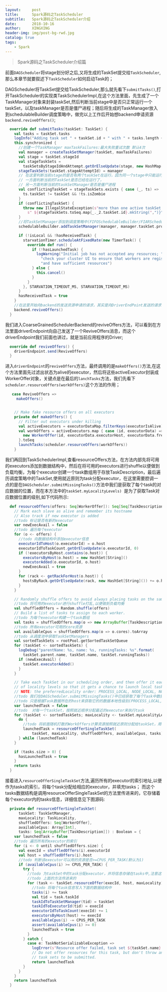 ```yaml
---
layout:     post
title:      Spark源码之TaskScheduler
subtitle:   Spark源码之TaskScheduler介绍
date:       2018-10-16
author:     XINGXING
header-img: img/post-bg-rwd.jpg
catalog: true
tags:
    - Spark
---
```


>
>Spark源码之TaskScheduler介绍篇
> 


前面`DAGScheduler`将stage划分好之后,又将生成的TaskSet提交给`TaskScheduler`,那么本章节就要叙述下`TaskScheduler`如何启动Task的；



DAGScheduler将TaskSet提交给TaskScheduler,那么就先看下`submitTasks()`,打开TaskScheduler的实现类TaskSchedulerImpl,在这个方法里面，先生成了一个TaskManager对象来封装taskSet,然后判断当前stage中是否只正常运行一个taskSet，以及taskManager是否是僵尸进程；随后将生成的TaskManager放入到schedulableBuilder调度策略中，做完以上工作后开始想backend申请资源`backend.reviveOffers()`;

```scala
  override def submitTasks(taskSet: TaskSet) {
    val tasks = taskSet.tasks
    logInfo("Adding task set " + taskSet.id + " with " + tasks.length + " tasks")
    this.synchronized {
      //创建一个TaskManager maxTaskFailures:最大失败重试次数 默认4次
      val manager = createTaskSetManager(taskSet, maxTaskFailures)
      val stage = taskSet.stageId
      val stageTaskSets =
        taskSetsByStageIdAndAttempt.getOrElseUpdate(stage, new HashMap[Int, TaskSetManager])
      stageTaskSets(taskSet.stageAttemptId) = manager
      // 在这里判断当前stage的是否有两个taskSet在运行，因为同一个stage中只能运行一个taskSet
      // 一方面判断当前的TaskSet是否已经在运行了，
      // 另一方面判断当前的taskSetManager是否是僵尸进程
      val conflictingTaskSet = stageTaskSets.exists { case (_, ts) =>
        ts.taskSet != taskSet && !ts.isZombie
      }
      if (conflictingTaskSet) {
        throw new IllegalStateException(s"more than one active taskSet for stage $stage:" +
          s" ${stageTaskSets.toSeq.map{_._2.taskSet.id}.mkString(",")}")
      }
      //将TaskSetManager添加到调度策略中(FIFOSchedulableBuilder/FIARSchedulableBuilder)
      schedulableBuilder.addTaskSetManager(manager, manager.taskSet.properties)

      if (!isLocal && !hasReceivedTask) {
        starvationTimer.scheduleAtFixedRate(new TimerTask() {
          override def run() {
            if (!hasLaunchedTask) {
              logWarning("Initial job has not accepted any resources; " +
                "check your cluster UI to ensure that workers are registered " +
                "and have sufficient resources")
            } else {
              this.cancel()
            }
          }
        }, STARVATION_TIMEOUT_MS, STARVATION_TIMEOUT_MS)
      }
      hasReceivedTask = true
    }
    //在这里开始向backend的发送资源申请的请求，其实是向DriverEndPoint发送的请求
    backend.reviveOffers()
  }
```

我们进入CoarseGrainedSchedulerBackend的reviveOffers方法，可以看到在方法里面driverEndpoint向自己发送了一个ReviveOffers消息，而这个driverEndpoint我们前面也讲过，就是当前应用程序的Driver;

```scala
  override def reviveOffers() {
    driverEndpoint.send(ReviveOffers)
  }
```

进入`driverEndpoint`的`reviveOffers`方法，最终调用的是`makeOffers()`方法,在这个方法里面先过滤出状态为alive的executor，然后将这些activeExecutor封装成WorkerOffer对象，关键点是在最后的`lanchTasks`方法，我们先看下`scheduler.resourceOffers(workOffers)`这个方法的作用；

```scala
   case ReviveOffers =>
     makeOffers()


    // Make fake resource offers on all executors
    private def makeOffers() {
      // Filter out executors under killing
      val activeExecutors = executorDataMap.filterKeys(executorIsAlive)
      val workOffers = activeExecutors.map { case (id, executorData) =>
        new WorkerOffer(id, executorData.executorHost, executorData.freeCores)
      }.toSeq
      launchTasks(scheduler.resourceOffers(workOffers))
    }
```

我们再回到TaskSchedulerImpl,查看resourceOffers方法，在方法内部先将可用的executors添加到数据结构中，然后在将可用的executors进行shuffle以便做到负载均衡，为每个executor创建一个task数组用于存放TaskDescription，最后遍历调度策略中的TaskSet,使用就近原则为task分配executor，在这里需要腔调一点的是在`DAGScheduler.submitMissingTasks()`方法中我们是获取了每个task的对应数据的位置，而在本方法中的`taskSet.myLocalityLevels) `是为了获取Task对应数据位置的级别,如下代码所示:

```scala
  def resourceOffers(offers: Seq[WorkerOffer]): Seq[Seq[TaskDescription]] = synchronized {
    // Mark each slave as alive and remember its hostname
    // Also track if new executor is added
    //todo 标记是否有新的executor
    var newExecAvail = false
    //todo 遍历每个executor
    for (o <- offers) {
      //todo 向数据结构中添加executor信息
      executorIdToHost(o.executorId) = o.host
      executorIdToTaskCount.getOrElseUpdate(o.executorId, 0)
      if (!executorsByHost.contains(o.host)) {
        executorsByHost(o.host) = new HashSet[String]()
        executorAdded(o.executorId, o.host)
        newExecAvail = true
      }
      for (rack <- getRackForHost(o.host)) {
        hostsByRack.getOrElseUpdate(rack, new HashSet[String]()) += o.host
      }
    }

    // Randomly shuffle offers to avoid always placing tasks on the same set of workers.
    //todo 将可用的executor进行shuffle打乱,以便做到负载均衡
    val shuffledOffers = Random.shuffle(offers)
    // Build a list of tasks to assign to each worker.
    //todo 为每个executor构建一个task数组
    val tasks = shuffledOffers.map(o => new ArrayBuffer[TaskDescription](o.cores))
    //todo 所有executor可用的core资源
    val availableCpus = shuffledOffers.map(o => o.cores).toArray
    //todo 从调度池中获取TaskSetManagers
    val sortedTaskSets = rootPool.getSortedTaskSetQueue
    for (taskSet <- sortedTaskSets) {
      logDebug("parentName: %s, name: %s, runningTasks: %s".format(
        taskSet.parent.name, taskSet.name, taskSet.runningTasks))
      if (newExecAvail) {
        taskSet.executorAdded()
      }
    }

    // Take each TaskSet in our scheduling order, and then offer it each node in increasing order
    // of locality levels so that it gets a chance to launch local tasks on all of them.
    // NOTE: the preferredLocality order: PROCESS_LOCAL, NODE_LOCAL, NO_PREF, RACK_LOCAL, ANY
    //todo 我们在DAGScheduler.submitMissingTasks()中已经获取了每个Task中数据所在的位置，这是的taskSet.myLocalityLevels
    //todo 只是根据Task数据所在的host来获取它的的数据本地性级别(PROCESS_LOCAL, NODE_LOCAL, NO_PREF, RACK_LOCAL, ANY)
    var launchedTask = false
    //todo  对每一个taskSet，按照就近顺序分配最近的executor来执行task
    for (taskSet <- sortedTaskSets; maxLocality <- taskSet.myLocalityLevels) {
      do {
        //todo 将前面随机打散的WorkOffers计算资源按照就近原则分配给taskSet，用于执行其中的task
        launchedTask = resourceOfferSingleTaskSet(
            taskSet, maxLocality, shuffledOffers, availableCpus, tasks)
      } while (launchedTask)
    }

    if (tasks.size > 0) {
      hasLaunchedTask = true
    }
    return tasks
  }

```

接着进入`resourceOfferSingleTaskSet`方法,遍历所有的executor的索引地址,以便作为tasks的索引，将每个task分配给相应的executor，并填充tasks；
而这个tasks数据结构是调用resourceOfferSingleTaskSet的方法里传进来的，它存储着每个executor内的tasks信息，详细信息见下图源码:

```scala
  private def resourceOfferSingleTaskSet(
      taskSet: TaskSetManager,
      maxLocality: TaskLocality,
      shuffledOffers: Seq[WorkerOffer],
      availableCpus: Array[Int],
      tasks: Seq[ArrayBuffer[TaskDescription]]) : Boolean = {
    var launchedTask = false
    //todo 遍历所有的executor的索引
    for (i <- 0 until shuffledOffers.size) {
      val execId = shuffledOffers(i).executorId
      val host = shuffledOffers(i).host
      //todo 判断该executor可以用的资源是否>=CPUS_PER_TASK(默认为1)
      if (availableCpus(i) >= CPUS_PER_TASK) {
        try {
          //todo 为taskSet中的task分配executor，并将信息存储在tasks中,注意这个tasks是从
          //todo 上面的方法传进来的
          for (task <- taskSet.resourceOffer(execId, host, maxLocality)) {
            //todo 将每个task信息写入下面的数据结构中
            tasks(i) += task
            val tid = task.taskId
            taskIdToTaskSetManager(tid) = taskSet
            taskIdToExecutorId(tid) = execId
            executorIdToTaskCount(execId) += 1
            executorsByHost(host) += execId
            availableCpus(i) -= CPUS_PER_TASK
            assert(availableCpus(i) >= 0)
            launchedTask = true
          }
        } catch {
          case e: TaskNotSerializableException =>
            logError(s"Resource offer failed, task set ${taskSet.name} was not serializable")
            // Do not offer resources for this task, but don't throw an error to allow other
            // task sets to be submitted.
            return launchedTask
        }
      }
    }
    return launchedTask
  }
```


